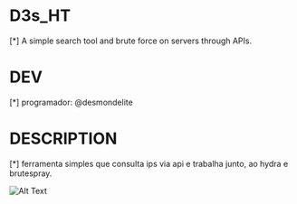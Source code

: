 # D3s_HT
[*] A simple search tool and brute force on servers through APIs.


# DEV
[*] programador: @desmondelite

# DESCRIPTION
[*] ferramenta simples que consulta ips via api e trabalha junto, ao hydra e brutespray.

![Alt Text](https://github.com/{user}/{repo}/raw/{branch}/path/to/image.gif)




